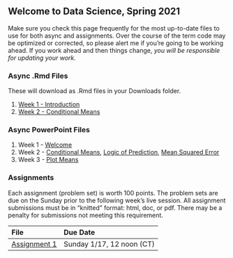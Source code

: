 ## Welcome to Data Science, Spring 2021

Make sure you check this page frequently for the most up-to-date files to use for both async and assignments. Over the course of the term code may be optimized or corrected, so please alert me if you’re going to be working ahead. If you work ahead and then things change, _you will be responsible for updating your work._


### Async .Rmd Files
These will download as .Rmd files in your Downloads folder.

1. [Week 1 - Introduction](./scripts/01-intro.Rmd)
2. [Week 2 - Conditional Means](./scripts/02-condition_means.Rmd)



### Async PowerPoint Files
1. Week 1 - [Welcome](./slides/01_01_welcome.pptx)
2. Week 2 - [Conditional Means](./slides/02_01_conditional_mean.pptx), [Logic of Prediction](./slides/02_05_logic_of_prediction.pptx), [Mean Squared Error](./slides/02_06_MSE.pptx)
3. Week 3 - [Plot Means](./scripts/03_01_plot_means.Rmd)


### Assignments
Each assignment (problem set) is worth 100 points. The problem sets are due on the Sunday prior to the following week’s live session. All assignment submissions must be in “knitted” format:  html, doc, or pdf. There may be a penalty for submissions not meeting this requirement.

| File      | Due Date          |
|:-------------|:------------------|
| [Assignment 1](./assignments/01-assignment.md) | Sunday 1/17, 12 noon (CT) |
